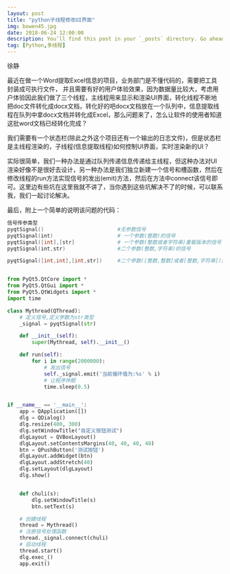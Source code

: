 ```yaml
---
layout: post
title: "python子线程修改UI界面"
img: bowen45.jpg
date: 2018-06-24 12:00:00 
description: You’ll find this post in your `_posts` directory. Go ahead and edit it and re-build the site to see your changes. # Add post description (optional)
tag: [Python,多线程]
---
```


徐静

最近在做一个Word提取Excel信息的项目，业务部门是不懂代码的，需要把工具封装成可执行文件，
并且需要有好的用户体验效果，因为数据量比较大，考虑用户体验因此我们做了三个线程，主线程用来显示和渲染UI界面，转化线程不断地
把doc文件转化成docx文档，转化好的吧docx文档放在一个队列中，信息提取线程在队列中拿docx文档并转化成Excel，那么问题来了，怎么让软件的使用者知道这批word文档已经转化完成？

我们需要有一个状态栏(除此之外这个项目还有一个输出的日志文件)，但是状态栏是主线程渲染的，子线程(信息提取线程)如何控制UI界面，实时渲染新的UI？

实际很简单，我们一种办法是通过队列传递信息传递给主线程，但这种办法对UI渲染好像不是很好去设计，另一种办法是我们独立新建一个信号和槽函数，然后在修改线程的run方法实现信号的发出(emit)方法，然后在方法中connect该信号即可。这里边有些坑在这里我就不讲了，当你遇到这些坑解决不了的时候，可以联系我，我们一起讨论解决。

最后，附上一个简单的说明该问题的代码：

```powershell
信号传参类型
pyqtSignal()                        #无参数信号
pyqtSignal(int)                     # 一个参数(整数)的信号 
pyqtSignal([int],[str]              # 一个参数(整数或者字符串)重载版本的信号
pyqtSignal(int,str)                 #二个参数(整数,字符串)的信号 

pyqtSignal([int,int],[int,str])     #二个参数([整数,整数]或者[整数,字符串])重载版本
```

```python

from PyQt5.QtCore import *
from PyQt5.QtGui import *
from PyQt5.QtWidgets import *
import time

class Mythread(QThread):
    # 定义信号,定义参数为str类型
    _signal = pyqtSignal(str)

    def __init__(self):
        super(Mythread, self).__init__()

    def run(self):
        for i in range(2000000):
            # 发出信号
            self._signal.emit('当前循环值为:%s' % i)
            # 让程序休眠
            time.sleep(0.5)


if __name__ == '__main__':
    app = QApplication([])
    dlg = QDialog()
    dlg.resize(400, 300)
    dlg.setWindowTitle("自定义按钮测试")
    dlgLayout = QVBoxLayout()
    dlgLayout.setContentsMargins(40, 40, 40, 40)
    btn = QPushButton('测试按钮')
    dlgLayout.addWidget(btn)
    dlgLayout.addStretch(40)
    dlg.setLayout(dlgLayout)
    dlg.show()


    def chuli(s):
        dlg.setWindowTitle(s)
        btn.setText(s)

    # 创建线程
    thread = Mythread()
    # 注册信号处理函数
    thread._signal.connect(chuli)
    # 启动线程
    thread.start()
    dlg.exec_()
    app.exit()
```
